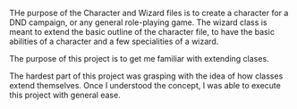 THe purpose of the Character and Wizard files is to create a character for a DND campaign, or any general role-playing game.
The wizard class is meant to extend the basic outline of the character file, to have the basic abilities of a character and a few specialities of a wizard.

The purpose of this project is to get me familiar with extending clases.

The hardest part of this project was grasping with the idea of how classes extend themselves. Once I understood the concept, I was able to execute this project with general ease. 
